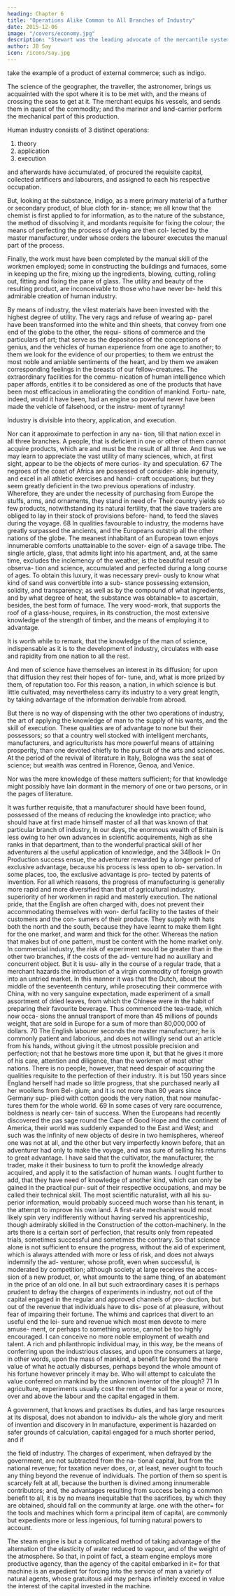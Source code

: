 ```yaml
---
heading: Chapter 6
title: "Operations Alike Common to All Branches of Industry"
date: 2015-12-06
image: "/covers/economy.jpg"
description: "Stewart was the leading advocate of the mercantile system. Its maxim is: The wealth of one set of men is derived from the impoverishment of another"
author: JB Say
icon: /icons/say.jpg
---
```



take the example of a product of external commerce; such
as indigo. 

The science of the geographer, the traveller, the astronomer, brings us acquainted with the spot where it is to
be met with, and the means of crossing the seas to get at it.
The merchant equips his vessels, and sends them in quest of
the commodity; and the mariner and land-carrier perform the
mechanical part of this production.

Human industry consists of 3 distinct operations:

1. theory
2. application 
3. execution

and afterwards have accumulated, of procured the requisite
capital, collected artificers and labourers, and assigned to each
his respective occupation.

But, looking at the substance, indigo, as a mere primary material of a further or secondary product, of blue cloth for in-
stance; we all know that the chemist is first applied to for
information, as to the nature of the substance, the method of
dissolving it, and mordants requisite for fixing the colour;
the means of perfecting the process of dyeing are then col-
lected by the master manufacturer, under whose orders the
labourer executes the manual part of the process.

Finally, the work must have been completed by the manual skill of the workmen employed; some in constructing the
buildings and furnaces, some in keeping up the fire, mixing
up the ingredients, blowing, cutting, rolling out, fitting and
fixing the pane of glass. The utility and beauty of the resulting product, are inconceivable to those who have never be-
held this admirable creation of human industry. 

By means of  industry, the vilest materials have been invested with the highest degree of utility. The very rags and refuse of wearing ap-
parel have been transformed into the white and thin sheets, that convey from one end of the globe to the other, the requi-
sitions of commerce and the particulars of art; that serve as
the depositories of the conceptions of genius, and the vehicles
of human experience from one age to another; to them we
look for the evidence of our properties; to them we entrust
the most noble and amiable sentiments of the heart, and by
them we awaken corresponding feelings in the breasts of our
fellow-creatures. The extraordinary facilities for the commu-
nication of human intelligence which paper affords, entitles
it to be considered as one of the products that have been most
efficacious in ameliorating the condition of mankind. Fortu-
nate, indeed, would it have been, had an engine so powerful
never have been made the vehicle of falsehood, or the instru-
ment of tyranny!

Industry is divisible into theory, application, and execution. 

Nor can it approximate to perfection in any na-
tion, till that nation excel in all three branches. A people, that
is deficient in one or other of them cannot acquire products,
which are and must be the result of all three. And thus we
may learn to appreciate the vast utility of many sciences,
which, at first sight, appear to be the objects of mere curios-
ity and speculation. 67
The negroes of the coast of Africa are possessed of consider-
able ingenuity, and excel in all athletic exercises and handi-
craft occupations; but they seem greatly deficient in the two
previous operations of industry. Wherefore, they are under
the necessity of purchasing from Europe the stuffs, arms, and
ornaments, they stand in need of=  Their country yields so few
products, notwithstanding its natural fertility, that the slave
traders are obliged to lay in their stock of provisions before-
hand, to feed the slaves during the voyage. 68
In qualities favourable to industry, the moderns have greatly
surpassed the ancients, and the Europeans outstrip all the other
nations of the globe. The meanest inhabitant of an European
town enjoys innumerable comforts unattainable to the sover-
eign of a savage tribe. The single article, glass, that admits
light into his apartment, and, at the same time, excludes the
inclemency of the weather, is the beautiful result of observa-
tion and science, accumulated and perfected during a long
course of ages. To obtain this luxury, it was necessary previ-
ously to know what kind of sand was convertible into a sub-
stance possessing extension, solidity, and transparency; as well
as by the compound of what ingredients, and by what degree
of heat, the substance was obtainable=  to ascertain, besides,
the best form of furnace. The very wood-work, that supports
the roof of a glass-house, requires, in its construction, the
most extensive knowledge of the strength of timber, and the
means of employing it to advantage.

It is worth while to remark, that the knowledge of the man of
science, indispensable as it is to the development of industry,
circulates with ease and rapidity from one nation to all the
rest. 

And men of science have themselves an interest in its
diffusion; for upon that diffusion they rest their hopes of for-
tune, and, what is more prized by them, of reputation too. For
this reason, a nation, in which science is but little cultivated,
may nevertheless carry its industry to a very great length, by
taking advantage of the information derivable from abroad.

But there is no way of dispensing with the other two operations of industry, the art of applying the knowledge of man to
the supply of his wants, and the skill of execution. These qualities are of advantage to none but their possessors; so that a
country well stocked with intelligent merchants, manufacturers, and agriculturists has more powerful means of attaining
prosperity, than one devoted chiefly to the pursuit of the arts
and sciences. At the period of the revival of literature in Italy,
Bologna was the seat of science; but wealth was centred in
Florence, Genoa, and Venice.

Nor was the mere knowledge of these matters sufficient; for that knowledge might possibly have lain dormant in the
memory of one or two persons, or in the pages of literature. 

It was further requisite, that a manufacturer should have been
found, possessed of the means of reducing the knowledge
into practice; who should have at first made himself master
of all that was known of that particular branch of industry,
In our days, the enormous wealth of Britain is less owing to
her own advances in scientific acquirements, high as she ranks
in that department, than to the wonderful practical skill of her
adventurers al the useful application of knowledge, and the
34Book I=  On Production
success ensue, the adventurer rewarded by a longer period of
exclusive advantage, because his process is less open to ob-
servation. In some places, too, the exclusive advantage is pro-
tected by patents of invention. For all which reasons, the
progress of manufacturing is generally more rapid and more
diversified than that of agricultural industry.
superiority of her workmen in rapid and masterly execution.
The national pride, that the English are often charged with,
does not prevent their accommodating themselves with won-
derful facility to the tastes of their customers and the con-
sumers of their produce. They supply with hats both the north
and the south, because they have learnt to make them light
for the one market, and warm and thick for the other. Whereas
the nation that makes but of one pattern, must be content with
the home market only.
In commercial industry, the risk of experiment would be
greater than in the other two branches, if the costs of the ad-
venture had no auxiliary and concurrent object. But it is usu-
ally in the course of a regular trade, that a merchant hazards
the introduction of a virgin commodity of foreign growth into
an untried market. In this manner it was that the Dutch, about
the middle of the seventeenth century, while prosecuting their
commerce with China, with no very sanguine expectation,
made experiment of a small assortment of dried leaves, from
which the Chinese were in the habit of preparing their favourite
beverage. Thus commenced the tea-trade, which now occa-
sions the annual transport of more than 45 millions of pounds
weight, that are sold in Europe for a sum of more than
80,000,000 of dollars. 70
The English labourer seconds the master manufacturer; he is
commonly patient and laborious, and does not willingly send
out an article from his hands, without giving it the utmost
possible precision and perfection; not that he bestows more
time upon it, but that he gives it more of his care, attention
and diligence, than the workmen of most other nations.
There is no people, however, that need despair of acquiring
the qualities requisite to the perfection of their industry. It is
but 150 years since England herself had made so little
progress, that she purchased nearly all her woollens from Bel-
gium; and it is not more than 80 years since Germany sup-
plied with cotton goods the very nation, that now manufac-
tures them for the whole world. 69
In some cases of very rare occurrence, boldness is nearly cer-
tain of success. When the Europeans had recently discovered
the pas sage round the Cape of Good Hope and the continent
of America, their world was suddenly expanded to the East
and West; and such was the infinity of new objects of desire
in two hemispheres, whereof one was not at all, and the other
but very imperfectly known before, that an adventurer had
only to make the voyage, and was sure of selling his returns
to great advantage.
I have said that the cultivator, the manufacturer, the trader,
make it their business to turn to profit the knowledge already
acquired, and apply it to the satisfaction of human wants. I
ought further to add, that they have need of knowledge of
another kind, which can only be gained in the practical pur-
suit of their respective occupations, and may be called their
technical skill. The most scientific naturalist, with all his su-
perior information, would probably succeed much worse than
his tenant, in the attempt to improve his own land. A first-rate
mechanist would most likely spin very indifferently without
having served his apprenticeship, though admirably skilled
in the Construction of the cotton-machinery. In the arts there
is a certain sort of perfection, that results only from repeated
trials, sometimes successful and sometimes the contrary. So
that science alone is not sufficient to ensure the progress,
without the aid of experiment, which is always attended with
more or less of risk, and does not always indemnify the ad-
venturer, whose profit, even when successful, is moderated
by competition; although society at large receives the acces-
sion of a new product, or, what amounts to the same thing, of
an abatement in the price of an old one.
In all but such extraordinary cases it is perhaps prudent to
defray the charges of experiments in industry, not out of the
capital engaged in the regular and approved channels of pro-
duction, but out of the revenue that individuals have to dis-
pose of at pleasure, without fear of impairing their fortune.
The whims and caprices that divert to an useful end the lei-
sure and revenue which most men devote to mere amuse-
ment, or perhaps to something worse, cannot be too highly
encouraged. I can conceive no more noble employment of
wealth and talent. A rich and philanthropic individual may, in
this way, be the means of conferring upon the industrious
classes, and upon the consumers at large, in other words, upon
the mass of mankind, a benefit far beyond the mere value of
what he actually disburses, perhaps beyond the whole amount
of his fortune however princely it may be. Who will attempt
to calculate the value conferred on mankind by the unknown
inventor of the plough? 71
In agriculture, experiments usually cost the rent of the soil
for a year or more, over and above the labour and the capital
engaged in them.

A government, that knows and practises its duties, and has large resources at its disposal, does not abandon to individu-
als the whole glory and merit of invention and discovery in In manufacture, experiment is hazarded on safer grounds of
calculation, capital engaged for a much shorter period, and if


the field of industry. The charges of experiment, when defrayed by the government, are not subtracted from the na-
tional capital, but from the national revenue; for taxation never
does, or, at least, never ought to touch any thing beyond the
revenue of individuals. The portion of them so spent is scarcely
felt at all, because the burthen is divined among innumerable
contributors; and, the advantages resulting from success being a common benefit to all, it is by no means inequitable that
the sacrifices, by which they are obtained, should fall on the
community at large. one with the other=  for the tools and machines which form a
principal item of capital, are commonly but expedients more
or less ingenious, fol turning natural powers to account. 

The steam engine is but a complicated method of taking advantage of the alternation of the elasticity of water reduced to
vapour, and of the weight of the atmosphere. So that, in point
of fact, a steam engine employs more productive agency, than
the agency of the capital embarked in it=  for that machine is
an expedient for forcing into the service of man a variety of
natural agents, whose gratuitous aid may perhaps infinitely
exceed in value the interest of the capital invested in the machine.

